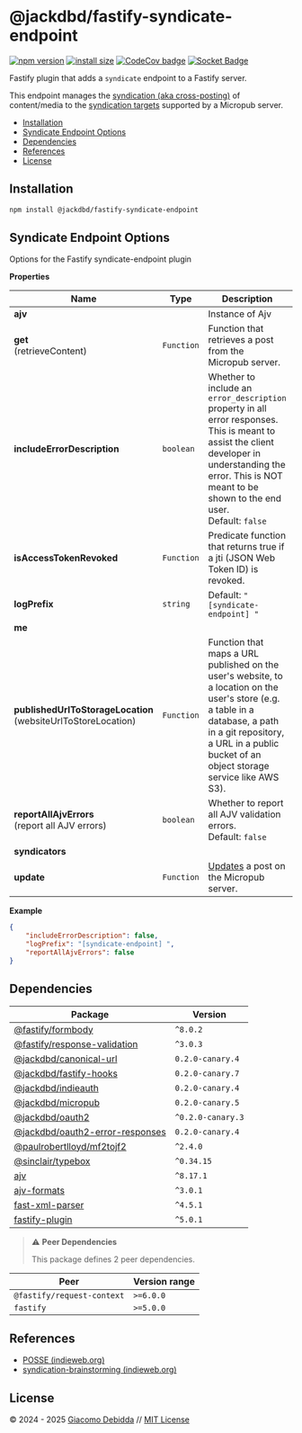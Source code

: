 # @jackdbd/fastify-syndicate-endpoint

[![npm version](https://badge.fury.io/js/@jackdbd%2Ffastify-syndicate-endpoint.svg)](https://badge.fury.io/js/@jackdbd%2Ffastify-syndicate-endpoint)
[![install size](https://packagephobia.com/badge?p=@jackdbd/fastify-syndicate-endpoint)](https://packagephobia.com/result?p=@jackdbd/fastify-syndicate-endpoint)
[![CodeCov badge](https://codecov.io/gh/jackdbd/rapido/graph/badge.svg?token=BpFF8tmBYS)](https://app.codecov.io/gh/jackdbd/rapido?flags%5B0%5D=fastify-syndicate-endpoint)
[![Socket Badge](https://socket.dev/api/badge/npm/package/@jackdbd/fastify-syndicate-endpoint)](https://socket.dev/npm/package/@jackdbd/fastify-syndicate-endpoint)

Fastify plugin that adds a `syndicate` endpoint to a Fastify server.

This endpoint manages the [syndication (aka cross-posting)](https://indieweb.org/Category:syndication) of content/media to the [syndication targets](https://micropub.spec.indieweb.org/#syndication-targets) supported by a Micropub server.

- [Installation](#installation)
- [Syndicate Endpoint Options](#syndicate-endpoint-options)
- [Dependencies](#dependencies)
- [References](#references)
- [License](#license)

## Installation

```sh
npm install @jackdbd/fastify-syndicate-endpoint
```

## Syndicate Endpoint Options

Options for the Fastify syndicate-endpoint plugin

**Properties**

|Name|Type|Description|Required|
|----|----|-----------|--------|
|**ajv**||Instance of Ajv<br/>|no|
|**get**<br/>(retrieveContent)|`Function`|Function that retrieves a post from the Micropub server.<br/>|yes|
|**includeErrorDescription**|`boolean`|Whether to include an `error_description` property in all error responses. This is meant to assist the client developer in understanding the error. This is NOT meant to be shown to the end user.<br/>Default: `false`<br/>|no|
|**isAccessTokenRevoked**|`Function`|Predicate function that returns true if a jti (JSON Web Token ID) is revoked.<br/>|yes|
|**logPrefix**|`string`|Default: `"[syndicate-endpoint] "`<br/>|no|
|**me**|||yes|
|**publishedUrlToStorageLocation**<br/>(websiteUrlToStoreLocation)|`Function`|Function that maps a URL published on the user's website, to a location on the user's store (e.g. a table in a database, a path in a git repository, a URL in a public bucket of an object storage service like AWS S3).<br/>|yes|
|**reportAllAjvErrors**<br/>(report all AJV errors)|`boolean`|Whether to report all AJV validation errors.<br/>Default: `false`<br/>|no|
|**syndicators**|||yes|
|**update**|`Function`|[Updates](https://micropub.spec.indieweb.org/#update) a post on the Micropub server.<br/>|yes|

**Example**

```json
{
    "includeErrorDescription": false,
    "logPrefix": "[syndicate-endpoint] ",
    "reportAllAjvErrors": false
}
```

## Dependencies

| Package | Version |
|---|---|
| [@fastify/formbody](https://www.npmjs.com/package/@fastify/formbody) | `^8.0.2` |
| [@fastify/response-validation](https://www.npmjs.com/package/@fastify/response-validation) | `^3.0.3` |
| [@jackdbd/canonical-url](https://www.npmjs.com/package/@jackdbd/canonical-url) | `0.2.0-canary.4` |
| [@jackdbd/fastify-hooks](https://www.npmjs.com/package/@jackdbd/fastify-hooks) | `0.2.0-canary.7` |
| [@jackdbd/indieauth](https://www.npmjs.com/package/@jackdbd/indieauth) | `0.2.0-canary.4` |
| [@jackdbd/micropub](https://www.npmjs.com/package/@jackdbd/micropub) | `0.2.0-canary.5` |
| [@jackdbd/oauth2](https://www.npmjs.com/package/@jackdbd/oauth2) | `^0.2.0-canary.3` |
| [@jackdbd/oauth2-error-responses](https://www.npmjs.com/package/@jackdbd/oauth2-error-responses) | `0.2.0-canary.4` |
| [@paulrobertlloyd/mf2tojf2](https://www.npmjs.com/package/@paulrobertlloyd/mf2tojf2) | `^2.4.0` |
| [@sinclair/typebox](https://www.npmjs.com/package/@sinclair/typebox) | `^0.34.15` |
| [ajv](https://www.npmjs.com/package/ajv) | `^8.17.1` |
| [ajv-formats](https://www.npmjs.com/package/ajv-formats) | `^3.0.1` |
| [fast-xml-parser](https://www.npmjs.com/package/fast-xml-parser) | `^4.5.1` |
| [fastify-plugin](https://www.npmjs.com/package/fastify-plugin) | `^5.0.1` |

> ⚠️ **Peer Dependencies**
>
> This package defines 2 peer dependencies.

| Peer | Version range |
|---|---|
| `@fastify/request-context` | `>=6.0.0` |
| `fastify` | `>=5.0.0` |

## References

- [POSSE (indieweb.org)](https://indieweb.org/POSSE)
- [syndication-brainstorming (indieweb.org)](https://indieweb.org/syndication-brainstorming)

## License

&copy; 2024 - 2025 [Giacomo Debidda](https://www.giacomodebidda.com/) // [MIT License](https://spdx.org/licenses/MIT.html)
